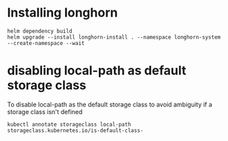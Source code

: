 # Installing longhorn


```
helm dependency build
helm upgrade --install longhorn-install . --namespace longhorn-system --create-namespace --wait
```

# disabling local-path as default storage class

To disable local-path as the default storage class to avoid ambiguity if a storage class isn't defined

```
kubectl annotate storageclass local-path storageclass.kubernetes.io/is-default-class-
```
